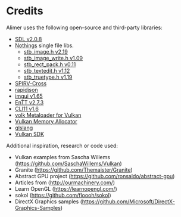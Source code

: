 # Credits

Alimer uses the following open-source and third-party libraries:

- [SDL v2.0.8](https://www.libsdl.org)
- [Nothings](https://github.com/nothings/stb) single file libs.
  - [stb_image.h v2.19](https://github.com/nothings/stb/blob/master/stb_image.h)
  - [stb_image_write.h v1.09](https://github.com/nothings/stb/blob/master/stb_image_write.h)
  - [stb_rect_pack.h v0.11](https://github.com/nothings/stb/blob/master/stb_rect_pack.h)
  - [stb_textedit.h v1.12](https://github.com/nothings/stb/blob/master/stb_textedit.h)
  - [stb_truetype.h v1.19](https://github.com/nothings/stb/blob/master/stb_truetype.h)
- [SPIRV-Cross](https://github.com/KhronosGroup/SPIRV-Cross)
- [rapidjson](https://github.com/Tencent/rapidjson)
- [imgui v1.65](https://github.com/ocornut/imgui)
- [EnTT v2.7.3](https://github.com/skypjack/entt)
- [CLI11 v1.6](https://github.com/CLIUtils/CLI11)
- [volk Metaloader for Vulkan](https://github.com/zeux/volk)
- [Vulkan Memory Allocator](https://github.com/GPUOpen-LibrariesAndSDKs/VulkanMemoryAllocator)
- [glslang](https://github.com/KhronosGroup/glslang)
- [Vulkan SDK](https://lunarg.com/vulkan-sdk/)

Additional inspiration, research or code used:

- Vulkan examples from Sascha Willems (https://github.com/SaschaWillems/Vulkan)
- Granite (https://github.com/Themaister/Granite)
- Abstract GPU project (https://github.com/ronsaldo/abstract-gpu)
- Articles from (http://ourmachinery.com/)
- Learn OpenGL (https://learnopengl.com/)
- sokol (https://github.com/floooh/sokol)
- DirectX Graphics samples (https://github.com/Microsoft/DirectX-Graphics-Samples)
